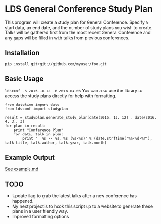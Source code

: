# LDS General Conference Study Plan

This program will create a study plan for General Conference. Specify a start data, an end date, and the number of study plans you wish to create. Talks will be gathered first from the most recent General Conference and any gaps will be filled in with talks from previous conferences.

## Installation
`pip install git+git://github.com/myuser/foo.git`

## Basic Usage
`ldsconf -s 2015-10-12 -e 2016-04-03`
You can also use the library to access the study plans directly for help with formatting.
```
from datetime import date
from ldsconf import studyplan

result = studyplan.generate_study_plan(date(2015, 10, 12) , date(2016, 4, 3), 3)
for plan in result:
    print "Conference Plan"
    for date, talk in plan:
        print "  %s -- %s, %s (%s-%s)" % (date.strftime("%m-%d-%Y"), talk.title, talk.author, talk.year, talk.month)  
```       
## Example Output
[See example.md](example.md)

## TODO
* Update flag to grab the latest talks after a new conference has happened.
* My next project is to hook this script up to a website to generate these plans in a user friendly way.
* Improved formatting options
